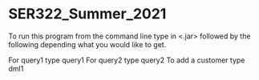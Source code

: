 # SER322_Summer_2021

To run this program from the command line type in <.jar> <url> <user> <passwd> <driver> followed by the following depending what you would like to get.

For query1 type <jar> <url> <user> <passwd> <driver> query1
For query2 type <jar> <url> <user> <passwd> <driver> query2 <department no.>
To add a customer type <jar> <url> <user> <pwd> <driver> dml1 <customer id> <product id> <name> <quantity> 
